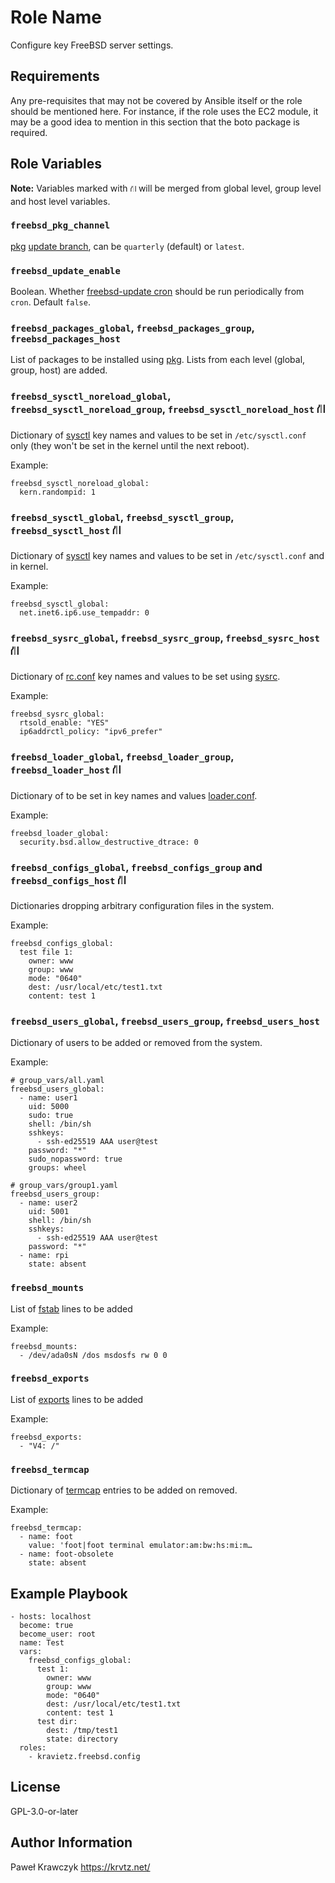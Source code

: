 Role Name
=========

Configure key FreeBSD server settings.

Requirements
------------

Any pre-requisites that may not be covered by Ansible itself or the role should be mentioned here. For instance, if the role uses the EC2 module, it may be a good idea to mention in this section that the boto package is required.

Role Variables
--------------
**Note:** Variables marked with `⛙` will be merged from global level, group level and host level variables.

### `freebsd_pkg_channel`

[pkg](https://man.freebsd.org/cgi/man.cgi?query=pkg&apropos=0&sektion=8&manpath=FreeBSD+13.2-RELEASE+and+Ports&arch=default&format=html) [update branch](https://wiki.freebsd.org/Ports/QuarterlyBranch), can be `quarterly` (default) or `latest`.

### `freebsd_update_enable`

Boolean. Whether [freebsd-update cron](https://man.freebsd.org/cgi/man.cgi?query=freebsd-update&apropos=0&sektion=8&manpath=FreeBSD+13.2-RELEASE+and+Ports&arch=default&format=html) should be run periodically from `cron`. Default `false`.

### `freebsd_packages_global`, `freebsd_packages_group`, `freebsd_packages_host`

List of packages to be installed using [pkg](https://man.freebsd.org/cgi/man.cgi?query=pkg&apropos=0&sektion=8&manpath=FreeBSD+13.2-RELEASE+and+Ports&arch=default&format=html). Lists from each level (global, group, host) are added.

### `freebsd_sysctl_noreload_global`, `freebsd_sysctl_noreload_group`, `freebsd_sysctl_noreload_host` ⛙

Dictionary of [sysctl](https://man.freebsd.org/cgi/man.cgi?sysctl(8)) key names and values to be set in `/etc/sysctl.conf` only (they won't be set in the kernel until the next reboot).

Example:

```
freebsd_sysctl_noreload_global:
  kern.randompid: 1
```

### `freebsd_sysctl_global`, `freebsd_sysctl_group`, `freebsd_sysctl_host` ⛙

Dictionary of [sysctl](https://man.freebsd.org/cgi/man.cgi?sysctl(8)) key names and values to be set in `/etc/sysctl.conf` and in kernel.

Example:

```
freebsd_sysctl_global:
  net.inet6.ip6.use_tempaddr: 0
```

### `freebsd_sysrc_global`, `freebsd_sysrc_group`, `freebsd_sysrc_host` ⛙

Dictionary of [rc.conf](https://man.freebsd.org/cgi/man.cgi?query=rc.conf&sektion=5&apropos=0&manpath=FreeBSD+13.2-RELEASE+and+Ports) key names and values to be set using [sysrc](https://man.freebsd.org/cgi/man.cgi?query=sysrc&sektion=8&format=html).

Example:

```
freebsd_sysrc_global:
  rtsold_enable: "YES"
  ip6addrctl_policy: "ipv6_prefer"
```

### `freebsd_loader_global`, `freebsd_loader_group`, `freebsd_loader_host` ⛙

Dictionary of to be set in key names and values [loader.conf](https://man.freebsd.org/cgi/man.cgi?query=loader.conf&sektion=5&apropos=0&manpath=FreeBSD+13.1-RELEASE+and+Ports).

Example:

```
freebsd_loader_global:
  security.bsd.allow_destructive_dtrace: 0
```


### `freebsd_configs_global`, `freebsd_configs_group` and `freebsd_configs_host` ⛙

Dictionaries dropping arbitrary configuration files in the system.

Example:

```
freebsd_configs_global:
  test file 1:
    owner: www
    group: www
    mode: "0640"
    dest: /usr/local/etc/test1.txt
    content: test 1
```

### `freebsd_users_global`, `freebsd_users_group`, `freebsd_users_host`

Dictionary of users to be added or removed from the system.

Example:

```
# group_vars/all.yaml
freebsd_users_global:
  - name: user1
    uid: 5000
    sudo: true
    shell: /bin/sh
    sshkeys:
      - ssh-ed25519 AAA user@test
    password: "*"
    sudo_nopassword: true
    groups: wheel

# group_vars/group1.yaml
freebsd_users_group:
  - name: user2
    uid: 5001
    shell: /bin/sh
    sshkeys:
      - ssh-ed25519 AAA user@test
    password: "*"
  - name: rpi
    state: absent
```

### `freebsd_mounts`

List of [fstab](https://man.freebsd.org/cgi/man.cgi?query=fstab&sektion=&n=1) lines to be added

Example:

```
freebsd_mounts:
  - /dev/ada0sN /dos msdosfs rw 0 0
```

### `freebsd_exports`

List of [exports](https://man.freebsd.org/cgi/man.cgi?query=exports&apropos=0&sektion=0&manpath=FreeBSD+13.2-RELEASE+and+Ports&arch=default&format=html) lines to be added

Example:

```
freebsd_exports:
  - "V4: /"
```

### `freebsd_termcap`

Dictionary of [termcap](https://man.freebsd.org/cgi/man.cgi?query=termcap&apropos=0&sektion=5&manpath=FreeBSD+13.2-RELEASE+and+Ports&arch=default&format=html) entries to be added on removed.

Example:

```
freebsd_termcap:
  - name: foot
    value: 'foot|foot terminal emulator:am:bw:hs:mi:m…
  - name: foot-obsolete
    state: absent
```


Example Playbook
----------------

```
- hosts: localhost
  become: true
  become_user: root
  name: Test
  vars:
    freebsd_configs_global:
      test 1:
        owner: www
        group: www
        mode: "0640"
        dest: /usr/local/etc/test1.txt
        content: test 1
      test dir:
        dest: /tmp/test1
        state: directory
  roles:
    - kravietz.freebsd.config
```

License
-------

GPL-3.0-or-later

Author Information
------------------

Paweł Krawczyk https://krvtz.net/